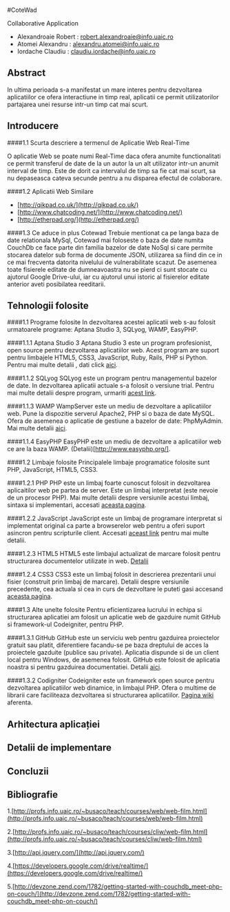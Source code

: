 #CoteWad


Collaborative Application

* Alexandroaie Robert : robert.alexandroaie@info.uaic.ro
* Atomei Alexandru    : alexandru.atomei@info.uaic.ro
* Iordache Claudiu    : claudiu.iordache@info.uaic.ro

Abstract
--------
 In ultima perioada s-a manifestat un mare interes pentru dezvoltarea aplicatiilor ce ofera interactiune in timp real, aplicatii ce permit utilizatorilor partajarea unei resurse intr-un timp cat mai scurt.

Introducere 
---------------

####1.1 Scurta descriere a termenul de Aplicatie Web Real-Time

 O aplicatie Web se poate numi Real-Time daca ofera anumite functionalitati ce permit transferul de date de la un autor la un alt utilizator intr-un anumit interval de timp.
Este de dorit ca intervalul de timp sa fie cat mai scurt, sa nu depaseasca cateva secunde pentru a nu disparea efectul de colaborare.

####1.2 Aplicatii Web Similare
* [http://qikpad.co.uk/](http://qikpad.co.uk/)
* [http://www.chatcoding.net/](http://www.chatcoding.net/)
* [http://etherpad.org/](http://etherpad.org/)

####1.3 Ce aduce in plus Cotewad
Trebuie mentionat ca pe langa baza de date relationala MySql, Cotewad mai foloseste o baza de date numita CouchDb ce face parte din familia bazelor de date NoSql si care permite stocarea datelor sub forma de documente JSON, utilizarea sa fiind din ce in ce mai frecventa datorita nivelului de vulnerabilitate scazut.
De asemenea toate fisierele editate de dumneavoastra nu se pierd ci sunt stocate cu ajutorul Google Drive-ului, iar cu ajutorul unui istoric al fisierelor editate anterior aveti posibilatea reeditarii.

Tehnologii folosite
-----------------------

####1.1 Programe folosite
In dezvoltarea acestei aplicatii web s-au folosit urmatoarele programe: Aptana Studio 3, SQLyog, WAMP, EasyPHP.

####1.1.1 Aptana Studio 3
Aptana Studio 3 este un program profesionist, open source pentru dezvoltarea aplicatiilor web. Acest program are suport pentru limbajele HTML5, CSS3, JavaScript, Ruby, Rails, PHP si Python.
Pentru mai multe detalii , dati click [aici](http://www.aptana.com/products/studio3).

####1.1.2 SQLyog
SQLyog este un program pentru managementul bazelor de date. In dezvoltarea aplicatii actuale s-a folosit o versiune trial.
Pentru mai multe detalii despre program, urmariti [acest link](https://www.webyog.com/product/sqlyog).


####1.1.3 WAMP
WampServer este un mediu de dezvoltare a aplicatiilor web. Pune la dispozitie serverul Apache2, PHP si o baza de date MySQL. Ofera de asemenea o aplicatie de gestiune a bazelor de date: PhpMyAdmin.
Mai multe detalii [aici](http://www.wampserver.com/en/).

####1.1.4 EasyPHP
EasyPHP este un mediu de dezvoltare a aplicatiilor web ce are la baza WAMP.
(Detalii)[http://www.easyphp.org/].


####1.2 Limbaje folosite
Principalele limbaje programatice folosite sunt PHP, JavaScript, HTML5, CSS3.


####1.2.1 PHP
PHP este un limbaj foarte cunoscut folosit in dezvoltarea aplicaitilor web pe partea de server. Este un limbaj interpretat (este nevoie de un procesor PHP).
Mai multe detalii despre versiunile acestui limbaj, sintaxa si implementari, accesati [aceasta pagina](https://en.wikipedia.org/wiki/PHP).

####1.2.2 JavaScript
JavaScript este un limbaj de programare interpretat si implementat original ca parte a browserelor web pentru a oferi suport asincron pentru scripturile client.
Accesati [aceast link](https://en.wikipedia.org/wiki/JavaScript) pentru mai multe detalii.


####1.2.3 HTML5
HTML5 este limbajul actualizat de marcare folosit pentru structurarea documentelor utilizate in web.
[Detalii](https://en.wikipedia.org/wiki/HTML5)


####1.2.4 CSS3
CSS3 este un limbaj folosit in descrierea prezentarii unui fisier (construit prin limbaj de marcare). 
Detalii despre versiunile precedente, cea actuala si cea in curs de dezvoltare le puteti gasi accesand [aceasta pagina](https://en.wikipedia.org/wiki/CSS3#CSS_3).

####1.3 Alte unelte folosite
Pentru eficientizarea lucrului in echipa si structurarea aplicatiei am folosit un aplicatie web de gazduire numit GitHub si framework-ul Codeigniter, pentru PHP.


####1.3.1 GitHub
GitHub este un serviciu web pentru gazduirea proiectelor gratuit sau platit, diferentiere facandu-se pe baza dreptului de acces la proiectele gazduite (publice sau private). Aplicatia dispunde si de un client local pentru Windows, de asemenea folosit.
GitHub este folosit de aplicatia noastra si pentru gazduirea documentatiei.
Detalii [aici](https://en.wikipedia.org/wiki/GitHub).


####1.3.2 Codigniter
Codeigniter este un framework open source pentru dezvoltarea aplicatiilor web dinamice, in limbajul PHP. Ofera o multime de librarii care faciliteaza dezvoltarea si structurarea aplicatiilor.
[Pagina wiki](https://en.wikipedia.org/wiki/Codeigniter) aferenta.

Arhitectura aplicației
--------------------------

Detalii de implementare 
--------------------------

Concluzii 
--------------------------

Bibliografie
--------------

1.[http://profs.info.uaic.ro/~busaco/teach/courses/web/web-film.html](http://profs.info.uaic.ro/~busaco/teach/courses/web/web-film.html)

2.[http://profs.info.uaic.ro/~busaco/teach/courses/cliw/web-film.html](http://profs.info.uaic.ro/~busaco/teach/courses/cliw/web-film.html)

3.[http://api.jquery.com/](http://api.jquery.com/)

4.[https://developers.google.com/drive/realtime/](https://developers.google.com/drive/realtime/)

5.[http://devzone.zend.com/1782/getting-started-with-couchdb_meet-php-on-couch/](http://devzone.zend.com/1782/getting-started-with-couchdb_meet-php-on-couch/)
